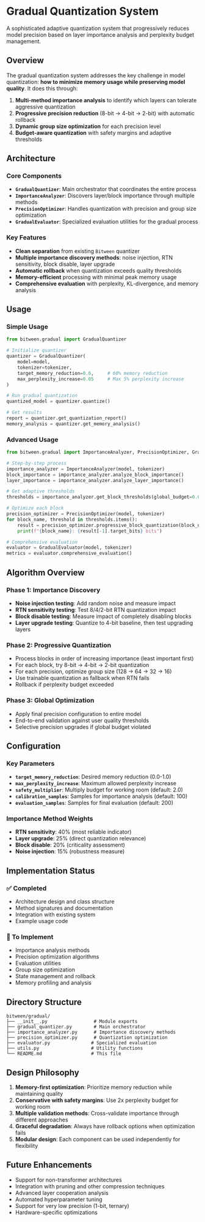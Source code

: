 # Gradual Quantization System

A sophisticated adaptive quantization system that progressively reduces model precision based on layer importance analysis and perplexity budget management.

## Overview

The gradual quantization system addresses the key challenge in model quantization: **how to minimize memory usage while preserving model quality**. It does this through:

1. **Multi-method importance analysis** to identify which layers can tolerate aggressive quantization
2. **Progressive precision reduction** (8-bit → 4-bit → 2-bit) with automatic rollback
3. **Dynamic group size optimization** for each precision level  
4. **Budget-aware quantization** with safety margins and adaptive thresholds

## Architecture

### Core Components

- **`GradualQuantizer`**: Main orchestrator that coordinates the entire process
- **`ImportanceAnalyzer`**: Discovers layer/block importance through multiple methods
- **`PrecisionOptimizer`**: Handles quantization with precision and group size optimization
- **`GradualEvaluator`**: Specialized evaluation utilities for the gradual process

### Key Features

- **Clean separation** from existing `Bitween` quantizer
- **Multiple importance discovery methods**: noise injection, RTN sensitivity, block disable, layer upgrade
- **Automatic rollback** when quantization exceeds quality thresholds
- **Memory-efficient** processing with minimal peak memory usage
- **Comprehensive evaluation** with perplexity, KL-divergence, and memory analysis

## Usage

### Simple Usage
```python
from bitween.gradual import GradualQuantizer

# Initialize quantizer
quantizer = GradualQuantizer(
    model=model,
    tokenizer=tokenizer, 
    target_memory_reduction=0.6,     # 60% memory reduction
    max_perplexity_increase=0.05     # Max 5% perplexity increase
)

# Run gradual quantization
quantized_model = quantizer.quantize()

# Get results
report = quantizer.get_quantization_report()
memory_analysis = quantizer.get_memory_analysis()
```

### Advanced Usage
```python 
from bitween.gradual import ImportanceAnalyzer, PrecisionOptimizer, GradualEvaluator

# Step-by-step process
importance_analyzer = ImportanceAnalyzer(model, tokenizer)
block_importance = importance_analyzer.analyze_block_importance()
layer_importance = importance_analyzer.analyze_layer_importance()

# Get adaptive thresholds  
thresholds = importance_analyzer.get_block_thresholds(global_budget=0.05)

# Optimize each block
precision_optimizer = PrecisionOptimizer(model, tokenizer)
for block_name, threshold in thresholds.items():
    result = precision_optimizer.progressive_block_quantization(block_name, threshold)
    print(f"{block_name}: {result[-1].target_bits} bits")

# Comprehensive evaluation
evaluator = GradualEvaluator(model, tokenizer)
metrics = evaluator.comprehensive_evaluation()
```

## Algorithm Overview

### Phase 1: Importance Discovery
- **Noise injection testing**: Add random noise and measure impact
- **RTN sensitivity testing**: Test 8/4/2-bit RTN quantization impact
- **Block disable testing**: Measure impact of completely disabling blocks
- **Layer upgrade testing**: Quantize to 4-bit baseline, then test upgrading layers

### Phase 2: Progressive Quantization  
- Process blocks in order of increasing importance (least important first)
- For each block, try 8-bit → 4-bit → 2-bit quantization
- For each precision, optimize group size (128 → 64 → 32 → 16)
- Use trainable quantization as fallback when RTN fails
- Rollback if perplexity budget exceeded

### Phase 3: Global Optimization
- Apply final precision configuration to entire model
- End-to-end validation against user quality thresholds
- Selective precision upgrades if global budget violated

## Configuration

### Key Parameters

- **`target_memory_reduction`**: Desired memory reduction (0.0-1.0)
- **`max_perplexity_increase`**: Maximum allowed perplexity increase
- **`safety_multiplier`**: Multiply budget for working room (default: 2.0)
- **`calibration_samples`**: Samples for importance analysis (default: 100)
- **`evaluation_samples`**: Samples for final evaluation (default: 200)

### Importance Method Weights

- **RTN sensitivity**: 40% (most reliable indicator)
- **Layer upgrade**: 25% (direct quantization relevance)
- **Block disable**: 20% (criticality assessment)
- **Noise injection**: 15% (robustness measure)

## Implementation Status

### ✅ Completed
- Architecture design and class structure
- Method signatures and documentation
- Integration with existing system
- Example usage code

### 🚧 To Implement
- Importance analysis methods
- Precision optimization algorithms
- Evaluation utilities  
- Group size optimization
- State management and rollback
- Memory profiling and analysis

## Directory Structure

```
bitween/gradual/
├── __init__.py                 # Module exports
├── gradual_quantizer.py        # Main orchestrator
├── importance_analyzer.py      # Importance discovery methods
├── precision_optimizer.py      # Quantization optimization  
├── evaluator.py               # Specialized evaluation
├── utils.py                   # Utility functions
└── README.md                  # This file
```

## Design Philosophy

1. **Memory-first optimization**: Prioritize memory reduction while maintaining quality
2. **Conservative with safety margins**: Use 2x perplexity budget for working room
3. **Multiple validation methods**: Cross-validate importance through different approaches
4. **Graceful degradation**: Always have rollback options when optimization fails
5. **Modular design**: Each component can be used independently for flexibility

## Future Enhancements

- Support for non-transformer architectures
- Integration with pruning and other compression techniques
- Advanced layer cooperation analysis
- Automated hyperparameter tuning
- Support for very low precision (1-bit, ternary)
- Hardware-specific optimizations